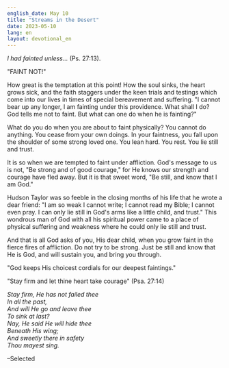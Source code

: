 ```yaml
---
english_date: May 10
title: "Streams in the Desert"
date: 2023-05-10
lang: en
layout: devotional_en
---
```





<p><em>I had fainted unless… </em>(Ps. 27:13).

</p>

<p>"FAINT NOT!"

</p>

<p>How great is the temptation at this point! How the soul sinks, the heart grows sick, and the faith staggers under the keen trials and testings which come into our lives in times of special bereavement and suffering. "I cannot bear up any longer, I am fainting under this providence. What shall I do? God tells me not to faint. But what can one do when he is fainting?"

</p>

<p>What do you do when you are about to faint physically? You cannot do anything. You cease from your own doings. In your faintness, you fall upon the shoulder of some strong loved one. You lean hard. You rest. You lie still and trust.

</p>

<p>It is so when we are tempted to faint under affliction. God's message to us is not, "Be strong and of good courage," for He knows our strength and courage have fled away. But it is that sweet word, "Be still, and know that I am God."

</p>

<p>Hudson Taylor was so feeble in the closing months of his life that he wrote a dear friend: "I am so weak I cannot write; I cannot read my Bible; I cannot even pray. I can only lie still in God's arms like a little child, and trust." This wondrous man of God with all his spiritual power came to a place of physical suffering and weakness where he could only lie still and trust.

</p>

<p>And that is all God asks of you, His dear child, when you grow faint in the fierce fires of affliction. Do not try to be strong. Just be still and know that He is God, and will sustain you, and bring you through.

</p>

<p>"God keeps His choicest cordials for our deepest faintings."

</p>

<p>"Stay firm and let thine heart take courage" (Psa. 27:14)

</p>

<p><em>Stay firm, He has not failed thee</em><br/> <em>In all the past,</em><br/> <em>And will He go and leave thee</em><br/> <em>To sink at last?</em><br/> <em>Nay, He said He will hide thee</em><br/> <em>Beneath His wing;</em><br/> <em>And sweetly there in safety</em><br/> <em>Thou mayest sing.</em>

</p>

<p>–Selected

</p>

<p></p>